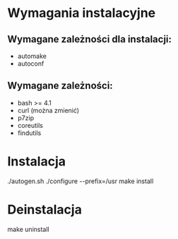 # Wymagania instalacyjne

## Wymagane zależności dla instalacji:
- automake
- autoconf

## Wymagane zależności:
- bash >= 4.1
- curl (można zmienić)
- p7zip
- coreutils
- findutils 

# Instalacja
  ./autogen.sh
  ./configure --prefix=/usr
  make install

# Deinstalacja
  make uninstall